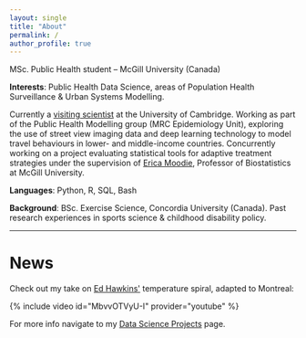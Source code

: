 ```yaml
---
layout: single
title: "About"
permalink: /
author_profile: true
---
```


MSc. Public Health student – McGill University (Canada)

**Interests**: Public Health Data Science, areas of Population Health Surveillance & Urban Systems Modelling.

Currently a [visiting scientist](http://www.mrc-epid.cam.ac.uk/people/luca-martial/) at the University of Cambridge. Working as part of the Public Health Modelling group (MRC Epidemiology Unit), exploring the use of street view imaging data and deep learning technology to model travel behaviours in lower- and middle-income countries. Concurrently working on a project evaluating statistical tools for adaptive treatment strategies under the supervision of [Erica Moodie](http://www.ericamoodie.com), Professor of Biostatistics at McGill University.

**Languages**: Python, R, SQL, Bash

**Background**: BSc. Exercise Science, Concordia University (Canada). 
Past research experiences in sports science & childhood disability policy.

------

# News

Check out my take on [Ed Hawkins'](http://www.met.reading.ac.uk/~ed/home/index.php) temperature spiral, adapted to Montreal:

{% include video id="MbvvOTVyU-I" provider="youtube" %}

For more info navigate to my [Data Science Projects](https://luca-martial.github.io/projects/) page.